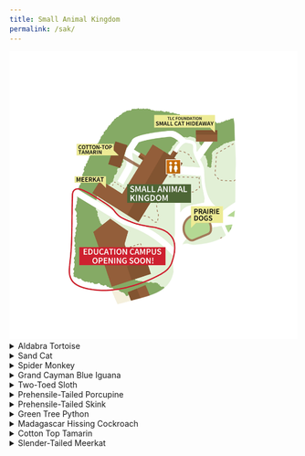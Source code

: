 ```yaml
---
title: Small Animal Kingdom
permalink: /sak/
---
```


<img src="/pics/map/sak_map.png" class="inline"/>

<details><summary>Aldabra Tortoise</summary>
  <br>
Zoo Boise has two Aldabra tortoises:
  <br>
- Mr. Mac is the much larger and older male. He is the only one visible when inside and is always on the south side of the yard. He was born around 1920, and is one of the only animals at the zoo that was born in their natural habitat.
  <br>
- Miss Mac is the smaller and younger female. She is not visible when she is inside and is always on the north side of the yard. She was born around 1951. It is unclear if she was born in her natural habitat.
  <br>
  <br>
  Mr. and Miss Mac are separated due to Miss Mac's scoliosis. If Mr. Mac attempted to mate with Miss Mac, it is very possible the pressure would break her spine. Their previous exhibits had them completely isolated from one another, but the newer one allows them to physically interact while having a separate space.
  <br>
  <br>
<img src="/pics/aldabra_tortoises.jpg" class="inline"/>
</details>

<details><summary>Sand Cat</summary>
  <br>
Zoo Boise has two sand cats:
  <br>
- Nala is the smaller female. She is much thinner and leaner than Simba. She has been described as "viscious" by those who interact with her.
  <br>
- Simba is the bigger male. He is somewhat stocky, which is much more obvious when they are near each other.
  <br>
  <br>
<img src="/pics/sand_cats.png" class="inline"/>
</details>

<details><summary>Spider Monkey</summary>
  <br>
Zoo Boise has two spider monkeys:
  <br>
- Elvis is a male Variegated Spider Monkey. He has intense, bright blue eyes. Despite both monkeys being referred to as Black-Handed Spider Monkeys on signage, Elvis is a similar but distinct species. The reason the signage does not reflect this is that, due to Elvis' age of around 60 (20 years over the average life expectancy), an additional sign is a potential waste of funding. His bright blue eyes are a species trait that is incredibly rare in other spider monkey species.
  <br>
- Sarah is a female Black-Handed Spider Monkey. She has softer brown eyes. Female spider monkeys have an external psuedo-penis that causes many guests to indentify Sarah as a male.
  <br>
  <br>
  Both spider monkeys were previously kept under private ownership, and their resulting behavior may trigger questions from some guests. 
  <br>
  Sarah was likely dressed up like a doll, which has caused her to frequently hold her arms around herself. 
  <br>
  Elvis has a particular dislike of adult men with dark beards, which indicates that he was likely abused by one. If he sees someone who fits this description, he may hide, leave, or scream. If you see the latter behavior, explain to a guest that turning their back to him and avoiding eye contact will make him more comfortable. 
  <br>A great talking point with guests is that to keep Elvis comfortable, he only has female keepers. Keepers also always leave both of them a clear path out of training sessions so that they never feel forced to do anything. It's also good to talk about why some animals don't make good pets.
  <br>
  <br>
<img src="/pics/spider_monkeys.jpg" class="inline"/>
</details>

<details><summary>Grand Cayman Blue Iguana</summary>
  <br>
Zoo Boise will, at some point in the next few months, receive a male blue iguana. Once he is comfortable, a female may be brought for a breeding pair. Blue iguanas are critically endangered, but have some of the easiest and most successful reintroductions. Unlike most animals, an iguana born in zoos can be reintroduced under specific circumstances, without needing a multi-generational introduction like many species.
  <br>
</details>

<details><summary>Two-Toed Sloth</summary>
  <br>
Zoo Boise will, at some point in the next few months, receive a male two-toed sloth. He will live with the Prehensile-Tailed Porcupine
  <br>
</details>

<details><summary>Prehensile-Tailed Porcupine</summary>
  <br>
Zoo Boise has one prehensile-tailed porcupine:
  <br>
- Ozzy is a male. 
  <br>
  As a nocturnal animal, he is often asleep for much of the day. He will be much more active in the morning, late afternoon/evening, and during feeding/training
  <br>
  <br>
<img src="/pics/ozzy.jpg" class="inline"/>
</details>

<details><summary>Prehensile-Tailed Skink</summary>
  <br>
Zoo Boise has one prehensile-tailed skink:
  <br>
- Clarence is a male. 
  <br>
  <br>
<img src="/pics/clarence.jpg" class="inline"/>
</details>

<details><summary>Green Tree Python</summary>
  <br>
Zoo Boise has one prehensile-tailed skink:
  <br>
- Stem is a female. 
  <br>
  <br>
<img src="/pics/stem.jpg" class="inline"/>
</details>

<details><summary>Madagascar Hissing Cockroach</summary>
  <br>
Zoo Boise has a large amount of Madagascar Hissing Cockroaches:
  <br>
- There are both males and females
  <br>
- Small, white cockroaches are juveniles who have recently molted. They regain pigment within a few hours, and are not albino
  <br>
  <br>
<img src="/pics/cockroaches.jpg" class="inline"/>
</details>

<details><summary>Cotton Top Tamarin</summary>
  <br>
Zoo Boise has five cotton top tamarins:
  <br>
- Mimi is a female and the mother of the other four. The tops of her eyes slant inwards, making them look like "tired mama eyes"
  <br>
- Rockford is the oldest male born to Mimi.
  <br>
- Suki is a female. She has a twin brother, Momo.
  <br>
- Momo is a male. He has a twin sister, Suki.
  <br>
- Jazzy is the youngest female born to Mimi.
  <br>
  <br>
<img src="/pics/tamarins.jpg" class="inline"/>
</details>

<details><summary>Slender-Tailed Meerkat</summary>
  <br>
Zoo Boise has a five meerkats:
  <br>
- Kijani is the oldest male. He has more prominent markings around his eyes
  <br>
- Peanut is the oldest female. She is the largest meerkat
  <br>
- Bart is a male. He is one of Kijani and Peanut's triplets
  <br>
- Quinn is a male. He is one of Kijani and Peanut's triplets
  <br>
- Twitch is a male. He is one of Kijani and Peanut's triplets
  <br>
  <br>
<img src="/pics/meerkats.jpg" class="inline"/>
</details>